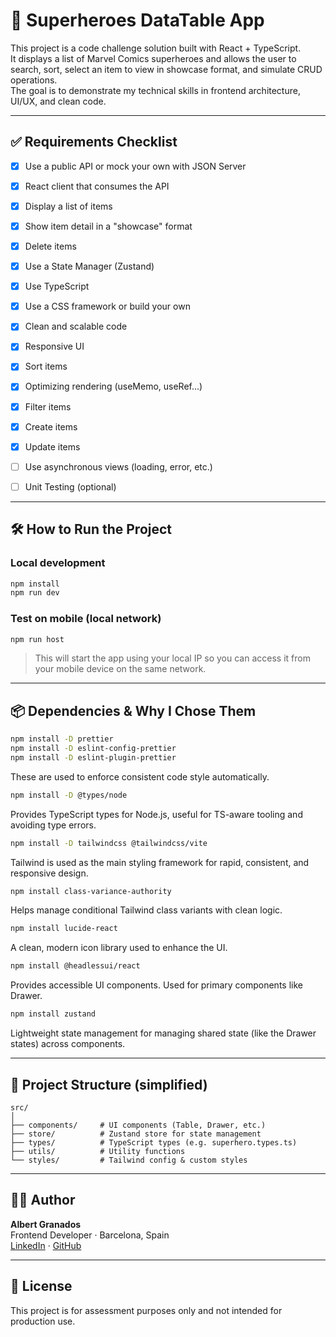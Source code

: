# 🦸 Superheroes DataTable App

This project is a code challenge solution built with React + TypeScript.  
It displays a list of Marvel Comics superheroes and allows the user to search, sort, select an item to view in showcase format, and simulate CRUD operations.  
The goal is to demonstrate my technical skills in frontend architecture, UI/UX, and clean code.

---

## ✅ Requirements Checklist

- [x] Use a public API or mock your own with JSON Server  
- [x] React client that consumes the API  
- [x] Display a list of items  
- [x] Show item detail in a "showcase" format 
- [x] Delete items 
- [x] Use a State Manager (Zustand)  
- [x] Use TypeScript  
- [x] Use a CSS framework or build your own  
- [x] Clean and scalable code  
- [x] Responsive UI  
- [x] Sort items
- [x] Optimizing rendering (useMemo, useRef...)
- [x] Filter items
- [x] Create items
- [x] Update items  
- [ ] Use asynchronous views (loading, error, etc.)  

- [ ] Unit Testing (optional)  

---

## 🛠️ How to Run the Project

### Local development

```bash
npm install
npm run dev
```

### Test on mobile (local network)

```bash
npm run host
```

> This will start the app using your local IP so you can access it from your mobile device on the same network.

---

## 📦 Dependencies & Why I Chose Them

```bash
npm install -D prettier
npm install -D eslint-config-prettier
npm install -D eslint-plugin-prettier
```

These are used to enforce consistent code style automatically.

```bash
npm install -D @types/node
```

Provides TypeScript types for Node.js, useful for TS-aware tooling and avoiding type errors.

```bash
npm install -D tailwindcss @tailwindcss/vite
```

Tailwind is used as the main styling framework for rapid, consistent, and responsive design.

```bash
npm install class-variance-authority
```

Helps manage conditional Tailwind class variants with clean logic.

```bash
npm install lucide-react
```

A clean, modern icon library used to enhance the UI.

```bash
npm install @headlessui/react
```

Provides accessible UI components. Used for primary components like Drawer.

```bash
npm install zustand
```

Lightweight state management for managing shared state (like the Drawer states) across components.

---

## 📂 Project Structure (simplified)

```
src/
│
├── components/     # UI components (Table, Drawer, etc.)
├── store/          # Zustand store for state management
├── types/          # TypeScript types (e.g. superhero.types.ts)
├── utils/          # Utility functions
└── styles/         # Tailwind config & custom styles
```

---

## 👨‍💻 Author

**Albert Granados**  
Frontend Developer · Barcelona, Spain  
[LinkedIn](https://www.linkedin.com/in/albertgranados) · [GitHub](https://github.com/albertgranados)

---

## 📄 License

This project is for assessment purposes only and not intended for production use.
